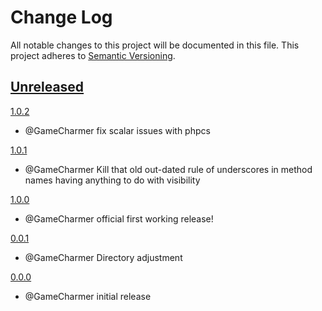 
# Change Log
All notable changes to this project will be documented in this file.
This project adheres to [Semantic Versioning](http://semver.org/).


## [Unreleased](https://github.com/GameCharmer/CodeSnifferContrib)

 
 
[1.0.2](https://github.com/GameCharmer/CodeSnifferContrib/releases/tag/1.0.2)
 - @GameCharmer fix scalar issues with phpcs


[1.0.1](https://github.com/GameCharmer/CodeSnifferContrib/releases/tag/1.0.1)
 - @GameCharmer Kill that old out-dated rule of underscores in method names having anything to do with visibility


[1.0.0](https://github.com/GameCharmer/CodeSnifferContrib/releases/tag/1.0.0)
 - @GameCharmer official first working release!


[0.0.1](https://github.com/GameCharmer/CodeSnifferContrib/releases/tag/0.0.1)
 - @GameCharmer Directory adjustment

 
[0.0.0](https://github.com/GameCharmer/CodeSnifferContrib/releases/tag/0.0.0)
 - @GameCharmer initial release
